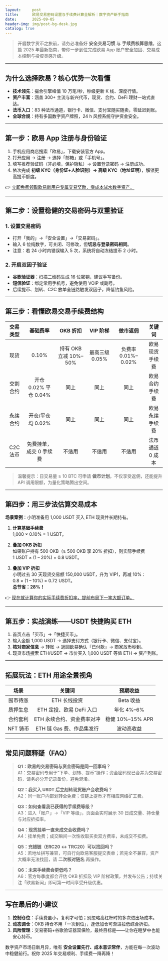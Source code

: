 ```yaml
---
layout:     post
title:      欧易交易密码设置与手续费计算全解析｜数字资产新手指南
date:       2025-09-05
header-img: img/post-bg-desk.jpg
catalog: true
---
```


> 开启数字货币之旅前，请务必准备好 **安全交易习惯** 与 **手续费核算思维**。这篇 2025 年最新指南，带你一步到位完成欧易 App 账户安全加固、交易成本控制与投资灵感升级。

---

## 为什么选择欧易？核心优势一次看懂

- **技术领先**：撮合引擎峰值 10 万笔/秒，秒级更新 K 线、深度行情。
- **资产丰富**：涵盖 300+ 主流与新兴代币，现货、合约、DeFi 理财一站式直达。
- **法币入口**：83 种法币通道，银行卡、微信、支付宝随买随卖，零延迟到账。
- **全球合规**：持有多国数字资产牌照，24 h 风控系统守护资金安全。

---

## 第一步：欧易 App 注册与身份验证

1. 手机应用商店搜索「欧易」，下载安装官方 App。  
2. 打开应用 → 注册 → 选择「邮箱」或「手机号」。  
3. 填写推荐验证码（非必填，保护隐私）→ 设置登录密码 → 注册成功。  
4. 依次完成 **初级 KYC（身份证+人脸识别）→ 高级 KYC（地址证明）**，解锁更高提币额度。

👉 [立即免费领取欧易新用户专属交易奖励，零成本试水数字资产。](https://okxdog.com/)

---

## 第二步：设置稳健的交易密码与双重验证

### 1. 设置交易密码

- 打开「我的」→「安全设置」→「交易密码」。  
- 输入 6 位纯数字，可关闭、可修改，但**切忌与登录密码相同**。  
- 注意：若 24 小时内错误输入 5 次，系统将自动冻结提币 2 小时。

### 2. 开启双因子验证

- **谷歌验证器**：扫描二维码生成 16 位密钥，建议手写备份。  
- **短信验证**：绑定常用手机号，避免使用 VOIP 或副号。  
- 后续提币、划转、C2C 放单全链路触发双因子，降低钓鱼风险。

---

## 第三步：看懂欧易交易手续费结构

| 交易类型 | 基础费率 | OKB 折扣 | VIP 阶梯 | 做市返佣 | 关键词
|:---:|:---:|:---:|:---:|:---:|:---:|
| 现货 | 0.10% | 持有 OKB 立减 10%–50% | 最高三级 0.05% | 负费率 0.01%–0.02% | 欧易现货手续费  
| 交割合约 | 开仓 0.02% 平仓 0.04% | 同上 | 同上 | 同上 | 欧易合约手续费  
| 永续合约 | 开仓/平仓均 0.02% | 同上 | 同上 | 同上 | 欧易永续手续费  
| C2C 法币 | 免费挂单，成交 0 手续费 | 不适用 | 不适用 | 不适用 | 法币通道 0 成本  

> 温馨提示：日交易量 ≥ 10 BTC 可申请 **做市计划**，不仅享受返佣，还能提升 API 调用限额，为量化策略腾出空间。

---

## 第四步：用三步法估算交易成本

**场景案例**：小明准备用 1,000 USDT 买入 ETH 现货并长期持有。

1. **计算基础手续费**  
   1,000 × 0.10% = 1 USDT。

2. **叠加 OKB 折扣**  
   如果账户持有 500 OKB（≥ 500 OKB 享 20% 折扣），则实际手续费  
   1 USDT × (1 – 20%) = 0.8 USDT。

3. **叠加 VIP 折扣**  
   小明过去 30 天现货交易额 150,000 USDT，升为 VIP1，再减 10%：  
   0.8 × (1 – 10%) = 0.72 USDT。  
   **总节省：28%！**

👉 [现在就计算你的实际手续费折扣率，提前布局下一笔大额订单。](https://okxdog.com/)

---

## 第五步：实战演练——USDT 快捷购买 ETH

1. 首页点击「买币」→「快捷买币」。  
2. 输入金额 1,000 USDT → 选择支付方式（银行卡、微信、支付宝）。  
3. **核对商家信息** → 转账 → 返回欧易确认「已付款」→ 商家放币秒到。  
4. 现货市场搜索 ETH/USDT → 市价买入 1,000 USDT 等值 ETH → 资产到账。

---

## 拓展玩法：ETH 用途全景视角

| 场景 | 关键词 | 预期收益 |
|:---:|:---:|:---:|
| 囤币待涨 | ETH 长线投资 | Beta 收益 |
| 质押生息 | ETH 定投、欧易 DeFi 入口 | 年化 4%–6% |
| 合约套利 | ETH 永续合约、资金费率对冲 | 稳健 10%–15% APR |
| NFT 铸币 | ETH 链 Gas 费、作品集发行 | 波动高收益 |

---

## 常见问题释疑（FAQ）

> **Q1：欧易的交易密码与资金密码是同一回事吗？**  
A1：交易密码专用于“下单、划转、提币”操作；资金密码现已合并为交易密码，请务必分开记录备份，避免混淆。

> **Q2：我买入 USDT 后立刻转现货账户会收费吗？**  
A2：同一账户内部划转全免费；仅链上提币才有相应网络矿工费。

> **Q3：如何查看我已获得的手续费等级？**  
A3：进入「账户」→「VIP 等级」，页面会实时展示 30 日成交量、持仓量与对应折扣率。

> **Q4：现货挂单一直未成交会收费吗？**  
A4：挂单免费；成交瞬间一次性收取买卖双方费率，未成交不扣费。

> **Q5：充错链（ERC20 ↔ TRC20）可以找回吗？**  
A5：若地址拼写兼容，可自行向欧易客服提交表单；若完全不兼容，资产大概率无法找回，请 **二次核对链名** 再操作。

> **Q6：未来手续费会更低吗？**  
A6：官方每季度都会评估 OKB 折扣及 VIP 阶梯政策，并发布公告；持续关注「欧易新闻」即可第一时间享受升级优惠。

---

## 写在最后的小建议

1. **控制仓位**：手续费虽小，复利才可怕；别忽略高杠杆时的多次进出场成本。  
2. **动态调仓**：OKB 持仓不用「一次到位」，逢低加仓可渐进拉低综合折扣。  
3. **风险管理**：交易密码+谷歌验证器双保险，最终目标是——让你在睡梦中也能安心持币。

数字资产市场日新月异，唯有 **安全设置先行、成本意识常伴**，方能在每一次波动中稳健前行。祝你 2025 年交易顺利、手续费一降再降！